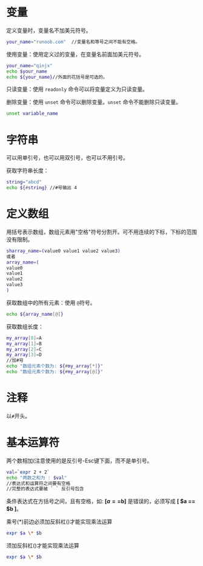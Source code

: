 # 变量

 定义变量时，变量名不加美元符号。

```sh
your_name="runoob.com"  //变量名和等号之间不能有空格。
```

使用变量：使用定义过的变量，在变量名前面加美元符号。

```sh
your_name="qinjx"
echo $your_name
echo ${your_name}//外面的花括号是可选的。
```

只读变量：使用 `readonly` 命令可以将变量定义为只读变量。

删除变量：使用 `unset` 命令可以删除变量。`unset` 命令不能删除只读变量。

```sh
unset variable_name
```

# 字符串

 可以用单引号，也可以用双引号，也可以不用引号。

获取字符串长度：

```sh
string="abcd"
echo ${#string} //#号输出 4
```

# 定义数组

 用括号表示数组，数组元素用"空格"符号分割开。可不用连续的下标，下标的范围没有限制。

```sh
sharray_name=(value0 value1 value2 value3)
或者
array_name=(
value0
value1
value2
value3
)
```

获取数组中的所有元素：使用 `@`符号。

```sh
echo ${array_name[@]}
```

获取数组长度：

```sh
my_array[0]=A
my_array[1]=B
my_array[2]=C
my_array[3]=D
//加#号
echo "数组元素个数为: ${#my_array[*]}"
echo "数组元素个数为: ${#my_array[@]}"
```

# 注释

 以`#`开头。

# 基本运算符

两个数相加(注意使用的是反引号-Esc键下面，而不是单引号。

```sh
val=`expr 2 + 2`
echo "两数之和为 : $val"
//表达式和运算符之间要有空格
//完整的表达式要被 ` ` 反引号包含
```

条件表达式在方括号之间，且有空格，如: **[$a==$b]** 是错误的，必须写成 **[  $a == $b  ]**。

乘号(*)前边必须加反斜杠(\)才能实现乘法运算

```sh
expr $a \* $b
```

须加反斜杠(\)才能实现乘法运算

```sh
expr $a \* $b
```
